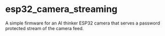 # esp32_camera_streaming
A simple firmware for an AI thinker ESP32 camera that serves a password protected stream of the camera feed.

